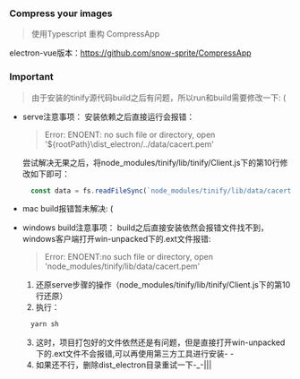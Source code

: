 ### Compress your images
> 使用Typescript 重构 CompressApp

electron-vue版本：<https://github.com/snow-sprite/CompressApp>

### Important
> 由于安装的tinify源代码build之后有问题，所以run和build需要修改一下: (
- serve注意事项：
  安装依赖之后直接运行会报错：
    > Error: ENOENT: no such file or directory, open '${rootPath}\dist_electron/../data/cacert.pem'
  
  尝试解决无果之后，将node_modules/tinify/lib/tinify/Client.js下的第10行修改如下即可：
  ```javascript
    const data = fs.readFileSync(`node_modules/tinify/lib/data/cacert.pem`).toString();
  ```
  
- mac build报错暂未解决: (

- windows build注意事项：
  build之后直接安装依然会报错文件找不到，windows客户端打开win-unpacked下的.ext文件报错:
    > Error: ENOENT:no such file or directory, open 'node_modules/tinify/lib/data/cacert.pem'

  1. 还原serve步骤的操作（node_modules/tinify/lib/tinify/Client.js下的第10行还原）
  2. 执行：

  ```javascript
    yarn sh
  ```
  3. 这时，项目打包好的文件依然还是有问题，但是直接打开win-unpacked下的.ext文件不会报错,可以再使用第三方工具进行安装- -
  4. 如果还不行，删除dist_electron目录重试一下-_-|||

